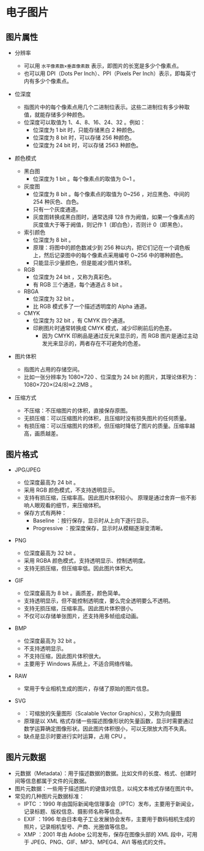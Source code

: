 # 电子图片

## 图片属性

- 分辨率
  - 可以用 ` 水平像素数×垂直像素数 ` 表示，即图片的长宽是多少个像素点。
  - 也可以用 DPI（Dots Per Inch）、PPI（Pixels Per Inch）表示，即每英寸内有多少个像素点。

- 位深度
  - 指图片中的每个像素点用几个二进制位表示。这些二进制位有多少种取值，就能存储多少种颜色。
  - 位深度可以取值为 1、4、8、16、24、32 。例如：
    - 位深度为 1 bit 时，只能存储黑白 2 种颜色。
    - 位深度为 8 bit 时，可以存储 256 种颜色。
    - 位深度为 24 bit 时，可以存储 2563 种颜色。

- 颜色模式
  - 黑白图
    - 位深度为 1 bit 。每个像素点的取值为 0~1 。
  - 灰度图
    - 位深度为 8 bit 。每个像素点的取值为 0~256 ，对应黑色、中间的 254 种灰色、白色。
    - 只有一个灰度通道。
    - 灰度图转换成黑白图时，通常选择 128 作为阙值，如果一个像素点的灰度值大于等于阙值，则记作 1（即白色），否则计 0（即黑色）。
  - 索引颜色
    - 位深度为 8 bit 。
    - 原理：将图中的颜色数减少到 256 种以内，把它们记在一个调色板上，然后记录图中的每个像素点采用编号 0~256 中的哪种颜色。
    - 只能显示少量颜色，但是能减少图片体积。
  - RGB
    - 位深度为 24 bit ，又称为真彩色。
    - 有 RGB 三个通道，每个通道占 8 bit 。
  - RBGA
    - 位深度为 32 bit 。
    - 比 RGB 模式多了一个描述透明度的 Alpha 通道。
  - CMYK
    - 位深度为 32 bit ，有 CMYK 四个通道。
    - 印刷图片时通常转换成 CMYK 模式，减少印刷前后的色差。
      - 因为 CMYK 印刷品是通过反光来显示的，而 RGB 图片是通过主动发光来显示的，两者存在不可避免的色差。

- 图片体积
  - 指图片占用的存储空间。
  - 比如一张分辨率为 1080×720 、位深度为 24 bit 的图片，其理论体积为：1080×720×(24/8)≈2.2MB 。

- 压缩方式
  - 不压缩：不压缩图片的体积，直接保存原图。
  - 无损压缩：可以压缩图片的体积，且压缩时没有损失图片的任何质量。
  - 有损压缩：可以压缩图片的体积，但压缩时降低了图片的质量。压缩率越高，画质越差。

## 图片格式

- JPG/JPEG
  - 位深度最高为 24 bit 。
  - 采用 RGB 颜色模式，不支持透明显示。
  - 支持有损压缩，压缩率高。因此图片体积较小。
    原理是通过舍弃一些不影响人眼观看的细节，来压缩体积。
  - 保存方式有两种：
    - Baseline    ：按行保存，显示时从上向下逐行显示。
    - Progressive ：按深度保存，显示时从模糊逐渐变清晰。

- PNG
  - 位深度最高为 32 bit 。
  - 采用 RGBA 颜色模式，支持透明显示、控制透明度。
  - 支持无损压缩，但压缩率低。因此图片体积大。

- GIF
  - 位深度最高为 8 bit 。画质差，颜色简单。
  - 支持透明显示，但不能控制透明度，要么完全透明要么不透明。
  - 支持无损压缩，压缩率高。因此图片体积很小。
  - 不仅可以存储单张图片，还支持用多帧组成动画。

- BMP
  - 位深度最高为 32 bit 。
  - 不支持透明显示。
  - 不支持压缩，因此图片体积很大。
  - 主要用于 Windows 系统上，不适合网络传输。

- RAW 
  - 常用于专业相机生成的图片，存储了原始的图片信息。

- SVG
  - ：可缩放的矢量图形（Scalable Vector Graphics），又称为向量图
  - 原理是以 XML 格式存储一些描述图像形状的矢量函数，显示时需要通过数学运算确定图像形状。因此图片体积很小，可以无限放大而不失真。
  - 缺点是显示时要进行实时运算，占用 CPU 。

## 图片元数据

- 元数据（Metadata）：用于描述数据的数据。比如文件的长度、格式、创建时间等信息都属于文件的元数据。
- 图片元数据：一些用于描述图片的键值对信息，以纯文本格式存储在图片中。
- 常见的几种图片元数据标准：
  - IPTC ：1990 年由国际新闻电信理事会（IPTC）发布，主要用于新闻业，记录标题、版权信息、摄影师名称等信息。
  - EXIF ：1996 年由日本电子工业发展协会发布，主要用于数码相机生成的照片，记录相机型号、产商、光圈值等信息。
  - XMP ：2001 年由 Adobe 公司发布，保存在图像头部的 XML 段中，可用于 JPEG、PNG、GIF、MP3、MPEG4、AVI 等格式的文件。
